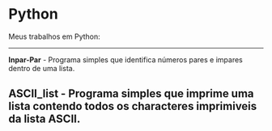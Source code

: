 # Python
Meus trabalhos em Python:

---
**Inpar-Par** - Programa simples que identifica números pares e impares dentro de uma lista.

**ASCII_list** - Programa simples que imprime uma lista contendo todos os characteres imprimiveis da lista ASCII.
---

